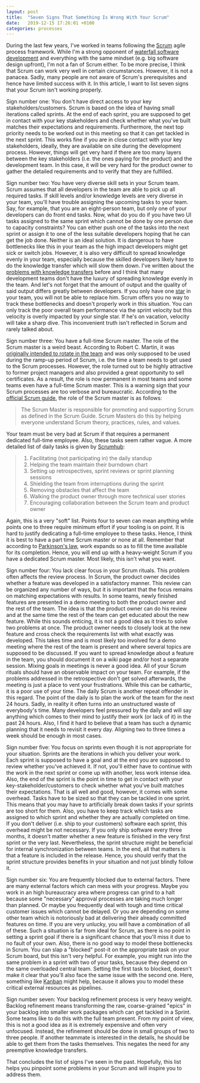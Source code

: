 ```yaml
---
layout: post
title:  "Seven Signs That Something Is Wrong With Your Scrum"
date:   2019-12-15 17:26:01 +0100
categories: processes
---
```

During the last few years, I've worked in teams following the [Scrum](https://en.wikipedia.org/wiki/Scrum_(software_development)) agile process framework. While I'm a strong opponent of [waterfall software development](https://en.wikipedia.org/wiki/Waterfall_model) and everything with the same mindset (e.g. big software design upfront), I'm not a fan of Scrum either. To be more precise, I think that Scrum can work very well in certain circumstances. However, it is not a panacea. Sadly, many people are not aware of Scrum's prerequisites and hence have limited success with it. In this article, I want to list seven signs that your Scrum isn't working properly.

Sign number one: You don't have direct access to your key stakeholders/customers. Scrum is based on the idea of having small iterations called sprints. At the end of each sprint, you are supposed to get in contact with your key stakeholders and check whether what you've built matches their expectations and requirements. Furthermore, the next top priority needs to be worked out in this meeting so that it can get tackled in the next sprint. This works fine if you are in close contact with your key stakeholders, ideally, they are available on site during the development process. However, things will get very hard if there are too many layers between the key stakeholders (i.e. the ones paying for the product) and the development team. In this case, it will be very hard for the product owner to gather the detailed requirements and to verify that they are fulfilled. 

Sign number two: You have very diverse skill sets in your Scrum team. Scrum assumes that all developers in the team are able to pick up all required tasks. If skill levels and/or knowledge levels are very diverse in your team, you'll have trouble assigning the upcoming tasks to your team. Say, for example, that you are an eight-person team, but only one of your developers can do front end tasks. Now, what do you do if you have two UI tasks assigned to the same sprint which cannot be done by one person due to capacity constraints? You can either push one of the tasks into the next sprint or assign it to one of the less suitable developers hoping that he can get the job done. Neither is an ideal solution. It is dangerous to have bottlenecks like this in your team as the high impact developers might get sick or switch jobs. However, it is also very difficult to spread knowledge evenly in your team, especially because the skilled developers likely have to do the knowledge transfer which will slow them down. I've written about the [problems with knowledge transfers](https://thinkingsideways.net/processes/knowledge-transfers.html) before and I think that many development teams don't have the luxury of spreading knowledge evenly in the team. And let's not forget that the amount of output and the quality of said output differs greatly between developers. If you only have one [star](https://thinkingsideways.net/people/2019/03/01/developer-skill-matrix.html) in your team, you will not be able to replace him. Scrum offers you no way to track these bottlenecks and doesn't properly work in this situation. You can only track the poor overall team performance via the sprint velocity but this velocity is overly impacted by your single star. If he's on vacation, velocity will take a sharp dive. This inconvenient truth isn't reflected in Scrum and rarely talked about.

Sign number three: You have a full-time Scrum master. The role of the Scrum master is a weird beast. According to Robert C. Martin, it was [originally intended to rotate in the team](https://youtu.be/hG4LH6P8Syk?t=1263) and was only supposed to be used during the ramp-up period of Scrum, i.e. the time a team needs to get used to the Scrum processes. However, the role turned out to be highly attractive to former project managers and also provided a great opportunity to sell certificates. As a result, the role is now permanent in most teams and some teams even  have a full-time Scrum master. This is a warning sign that your Scrum processes are too verbose and bureaucratic. According to the [official Scrum guide](https://www.scrumguides.org/docs/scrumguide/v2017/2017-Scrum-Guide-US.pdf#zoom=100), the role of the Scrum master is as follows:
>The Scrum Master is responsible for promoting and supporting Scrum as defined in the Scrum Guide. Scrum Masters do this by helping everyone understand Scrum theory, practices, rules, and values. 

Your team must be very bad at Scrum if that requires a permanent  dedicated full-time employee. Also, these tasks seem rather vague. A more detailed list of daily tasks is given by [Scrumhub](https://www.scrumhub.com/what-does-a-scrum-master-do-all-day/):
>1. Facilitating (not participating in) the daily standup
>2. Helping the team maintain their burndown chart
>3. Setting up retrospectives, sprint reviews or sprint planning sessions
>4. Shielding the team from interruptions during the sprint
>5. Removing obstacles that affect the team
>6. Walking the product owner through more technical user stories
>7. Encouraging collaboration between the Scrum team and product owner

Again, this is a very "soft" list. Points four to seven can mean anything while points one to three require minimum effort if your tooling is on point. It is hard to justify dedicating a full-time employee to these tasks. Hence, I think it is best to have a part time Scrum master or none at all. Remember that according to [Parkinson's law](https://en.wikipedia.org/wiki/Parkinson%27s_law), work expands so as to fill the time available for its completion. Hence, you will end up with a heavy-weight Scrum if you have a dedicated Scrum master. Most likely, this isn't what you want.

Sign number four: You lack clear focus in your Scrum rituals. This problem often affects the review process. In Scrum, the product owner decides whether a feature was developed in a satisfactory manner. This review can be organized any number of ways, but it is important that the focus remains on matching expectations with results. In some teams, newly finished features are presented in a demo meeting to both the product owner and the rest of the team. The idea is that the product owner can do his review and at the same time the rest of the team can get educated about the new feature. While this sounds enticing, it is not a good idea as it tries to solve two problems at once. The product owner needs to closely look at the new feature and cross check the requirements list with what exactly was developed. This takes time and is most likely too involved for a demo meeting where the rest of the team is present and where several topics are supposed to be discussed. If you want to spread knowledge about a feature in the team, you should document it on a wiki page and/or host a separate session. Mixing goals in meetings is never a good idea. 
All of your Scrum rituals should have an observable impact on your team. For example, if the problems addressed in the retrospective don't get solved afterwards, the meeting is just a place to vent your frustrations. While this can be cathartic, it is a poor use of your time. The daily Scrum is another repeat offender in this regard. The point of the daily is to plan the work of the team for the next 24 hours. Sadly, in reality it often turns into an unstructured waste of everybody's time. Many developers feel pressured by the daily and will say anything which comes to their mind to justify their work (or lack of it) in the past 24 hours. Also, I find it hard to believe that a team has such a dynamic planning that it needs to revisit it every day. Aligning two to three times a week should be enough in most cases.

Sign number five: You focus on sprints even though it is not appropriate for your situation. Sprints are the iterations in which you deliver your work. Each sprint is supposed to have a goal and at the end you are supposed to review whether you've achieved it. If not, you'll either have to continue with the work in the next sprint or come up with another, less work intense idea. Also, the end of the sprint is the point in time to get in contact with your key-stakeholder/customers to check whether what you've built matches their expectations. That is all well and good, however, it comes with some overhead. Tasks have to be sized so that they can be tackled in one sprint. This means that you may have to artificially break down tasks if your sprints are too short for them. Also, you have to keep track which tasks are assigned to which sprint and whether they are actually completed on time. If you don't deliver (i.e. ship to your customers) software each sprint, this overhead might be not necessary. If you only ship software every three months, it doesn't matter whether a new feature is finished in the very first sprint or the very last. Nevertheless, the sprint structure might be beneficial for internal synchronization between teams. In the end, all that matters is that a feature is included in the release. Hence, you should verify that the sprint structure provides benefits in your situation and not just blindly follow it.

Sign number six: You are frequently blocked due to external factors. There are many external factors which can mess with your progress. Maybe you work in an high bureaucracy area where progress can grind to a halt because some "necessary" approval processes are taking much longer than planned. Or maybe you frequently deal with tough and time critical customer issues which cannot be delayed. Or you are depending on some other team which is notoriously bad at delivering their already committed features on time. If you are very unlucky, you will have a combination of all of these. Such a situation is far from ideal for Scrum, as there is no point in setting a sprint goal if there is a significant chance that you'll miss it due to no fault of your own. Also, there is no good way to model these bottlenecks in Scrum. You can slap a "blocked" post-it on the appropriate task on your Scrum board, but this isn't very helpful. For example, you might run into the same problem in a sprint with two of your tasks, because they depend on the same overloaded central team. Setting the first task to blocked, doesn't make it clear that you'll also face the same issue with the second one. Here, something like [Kanban](https://en.wikipedia.org/wiki/Kanban_(development)) might help, because it allows you to model these critical external resources as pipelines. 

Sign number seven: Your backlog refinement process is very heavy weight. Backlog refinement means transforming the raw, coarse-grained "epics" in your backlog into smaller work packages which can get tackled in a Sprint. Some teams like to do this with the full team present. From my point of view, this is not a good idea as it is extremely expensive and often very unfocused. Instead, the refinement should be done in small groups of two to three people. If another teammate is interested in the details, he should be able to get them from the tasks themselves. This negates the need for any preemptive knowledge transfers.

That concludes the list of signs I've seen in the past. Hopefully, this list helps you pinpoint some problems in your Scrum and will inspire you to address them.